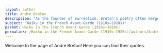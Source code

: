 ```yaml
---
layout: author
title: André Breton
description: "As the founder of Surrealism, Breton's poetry often merged the natural with the fantastical. His explorations in Haiku express a profound connection with nature, imbued with dreamlike qualities."
subject: "Haiku in the French Avant-Garde (1910s–1920s)"
parent: Haiku in the French Avant-Garde (1910s–1920s)
permalink: /Haiku in the French Avant-Garde (1910s–1920s)/authors/André-Breton/
---
```


Welcome to the page of André Breton! Here you can find their quotes.

